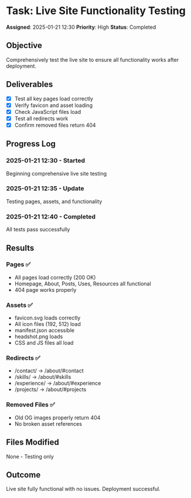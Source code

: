 # Task: Live Site Functionality Testing
**Assigned**: 2025-01-21 12:30
**Priority**: High
**Status**: Completed

## Objective
Comprehensively test the live site to ensure all functionality works after deployment.

## Deliverables
- [x] Test all key pages load correctly
- [x] Verify favicon and asset loading
- [x] Check JavaScript files load
- [x] Test all redirects work
- [x] Confirm removed files return 404

## Progress Log
### 2025-01-21 12:30 - Started
Beginning comprehensive live site testing

### 2025-01-21 12:35 - Update
Testing pages, assets, and functionality

### 2025-01-21 12:40 - Completed
All tests pass successfully

## Results
### Pages ✅
- All pages load correctly (200 OK)
- Homepage, About, Posts, Uses, Resources all functional
- 404 page works properly

### Assets ✅
- favicon.svg loads correctly
- All icon files (192, 512) load
- manifest.json accessible
- headshot.png loads
- CSS and JS files all load

### Redirects ✅
- /contact/ → /about/#contact
- /skills/ → /about/#skills
- /experience/ → /about/#experience
- /projects/ → /about/#projects

### Removed Files ✅
- Old OG images properly return 404
- No broken asset references

## Files Modified
None - Testing only

## Outcome
Live site fully functional with no issues. Deployment successful.